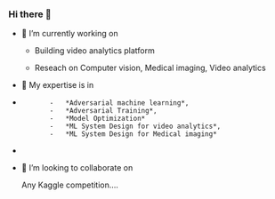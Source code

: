 ### Hi there 👋


 - 🔭 I’m currently working on

    - Building video analytics platform
    
    - Reseach on Computer vision, Medical imaging, Video analytics

- 🌱 My expertise is in  
- 
             -   *Adversarial machine learning*, 
             -   *Adversarial Training*, 
             -   *Model Optimization*
             -   *ML System Design for video analytics*, 
             -   *ML System Design for Medical imaging*
             
- 
- 👯 I’m looking to collaborate on 

   Any Kaggle competition....



